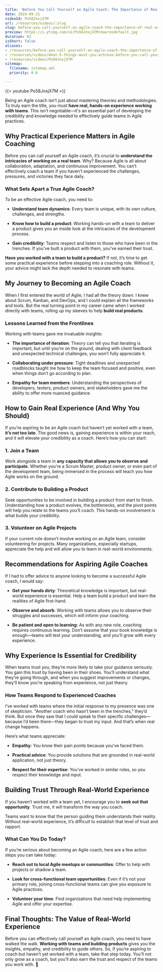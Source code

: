 ```yaml
---
title: 'Before You Call Yourself an Agile Coach: The Importance of Real Experience'
date: 2024-09-21
videoId: Po58JnxjX7M
url: /resources/videos/:slug
slug: before-you-call-yourself-an-agile-coach-the-importance-of-real-experience
preview: https://i.ytimg.com/vi/Po58JnxjX7M/maxresdefault.jpg
duration: 62
isShort: false
aliases:
- /resources/before-you-call-yourself-an-agile-coach-the-importance-of-real-experience
- /resources/videos/what-5-things-must-you-achieve-before-you-call-yourself-an-agilecoach-part-1
- /resources/videos/Po58JnxjX7M
sitemap:
  filename: sitemap.xml
  priority: 0.6

---
```



{{< youtube Po58JnxjX7M >}}

Being an Agile coach isn’t just about mastering theories and methodologies. To truly earn the title, you must **have real, hands-on experience working with teams**. This isn’t negotiable—it's an essential part of developing the credibility and knowledge needed to effectively guide teams in Agile practices.

## **Why Practical Experience Matters in Agile Coaching**

Before you can call yourself an Agile coach, it’s crucial to **understand the intricacies of working on a real team**. Why? Because Agile is all about collaboration, adaptation, and continuous improvement. You can’t effectively coach a team if you haven’t experienced the challenges, pressures, and victories they face daily.

### **What Sets Apart a True Agile Coach?**

To be an effective Agile coach, you need to:

- **Understand team dynamics**: Every team is unique, with its own culture, challenges, and strengths.

- **Know how to build a product**: Working hands-on with a team to deliver a product gives you an inside look at the intricacies of the development process.

- **Gain credibility**: Teams respect and listen to those who have been in the trenches. If you’ve built a product with them, you’ve earned their trust.

**Have you worked with a team to build a product?** If not, it’s time to get some practical experience before stepping into a coaching role. Without it, your advice might lack the depth needed to resonate with teams.

## **My Journey to Becoming an Agile Coach**

When I first entered the world of Agile, I had all the theory down. I knew about Scrum, Kanban, and DevOps, and I could explain all the frameworks and tools. But the real turning point in my career came when I worked directly with teams, rolling up my sleeves to help **build real products**.

### **Lessons Learned from the Frontlines**

Working with teams gave me invaluable insights:

- **The importance of iteration**: Theory can tell you that iterating is important, but until you’re on the ground, dealing with client feedback and unexpected technical challenges, you won’t fully appreciate it.

- **Collaborating under pressure**: Tight deadlines and unexpected roadblocks taught me how to keep the team focused and positive, even when things don’t go according to plan.

- **Empathy for team members**: Understanding the perspectives of developers, testers, product owners, and stakeholders gave me the ability to offer more nuanced guidance.

## **How to Gain Real Experience (And Why You Should)**

If you’re aspiring to be an Agile coach but haven’t yet worked with a team, **it’s not too late**. The good news is, gaining experience is within your reach, and it will elevate your credibility as a coach. Here’s how you can start:

### **1\. Join a Team**

Work alongside a team in **any capacity that allows you to observe and participate**. Whether you’re a Scrum Master, product owner, or even part of the development team, being immersed in the process will teach you how Agile works on the ground.

### **2\. Contribute to Building a Product**

Seek opportunities to be involved in building a product from start to finish. Understanding how a product evolves, the bottlenecks, and the pivot points will help you relate to the teams you’ll coach. This hands-on involvement is what builds your credibility.

### **3\. Volunteer on Agile Projects**

If your current role doesn’t involve working on an Agile team, consider volunteering for projects. Many organizations, especially startups, appreciate the help and will allow you to learn in real-world environments.

## **Recommendations for Aspiring Agile Coaches**

If I had to offer advice to anyone looking to become a successful Agile coach, I would say:

- **Get your hands dirty**: Theoretical knowledge is important, but real-world experience is essential. Help a team build a product and learn the realities of Agile first-hand.

- **Observe and absorb**: Working with teams allows you to observe their struggles and successes, which will inform your coaching.

- **Be patient and open to learning**: As with any new role, coaching requires continuous learning. Don’t assume that your book knowledge is enough—teams will test your understanding, and you’ll grow with every experience.

## **Why Experience Is Essential for Credibility**

When teams trust you, they’re more likely to take your guidance seriously. You gain this trust by having been in their shoes. You’ll understand what they’re going through, and when you suggest improvements or changes, they’ll know you’re speaking from experience, not just theory.

### **How Teams Respond to Experienced Coaches**

I’ve worked with teams where the initial response to my presence was one of skepticism. "Another coach who hasn’t been in the trenches," they’d think. But once they saw that I could speak to their specific challenges—because I’d been there—they began to trust my input. And that’s when real change happens.

Here’s what teams appreciate:

- **Empathy**: You know their pain points because you’ve faced them.

- **Practical advice**: You provide solutions that are grounded in real-world application, not just theory.

- **Respect for their expertise**: You’ve worked in similar roles, so you respect their knowledge and input.

## **Building Trust Through Real-World Experience**

If you haven’t worked with a team yet, I encourage you to **seek out that opportunity**. Trust me, it will transform the way you coach.

Teams want to know that the person guiding them understands their reality. Without real-world experience, it’s difficult to establish that level of trust and rapport.

### **What Can You Do Today?**

If you’re serious about becoming an Agile coach, here are a few action steps you can take today:

- **Reach out to local Agile meetups or communities**: Offer to help with projects or shadow a team.

- **Look for cross-functional team opportunities**: Even if it’s not your primary role, joining cross-functional teams can give you exposure to Agile practices.

- **Volunteer your time**: Find organizations that need help implementing Agile and offer your expertise.

## **Final Thoughts: The Value of Real-World Experience**

Before you can effectively call yourself an Agile coach, you need to have walked the walk. **Working with teams and building products** gives you the insights, empathy, and credibility to guide others. So, if you’re aspiring to coach but haven’t yet worked with a team, take that step today. You’ll not only grow as a coach, but you’ll also earn the trust and respect of the teams you work with. 🚀



